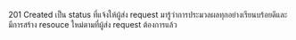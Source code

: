 201 Created เป็น status ที่แจ้งให้ผู้ส่ง request มารู้ว่าการประมวลผลทุกอย่างเรียนบร้อยดีและมีการสร้าง resouce ใหม่ตามที่ผู้ส่ง request ต้องการแล้ว
